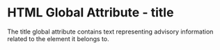 # HTML Global Attribute - title

The title global attribute contains text representing advisory information related to the element it belongs to.